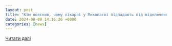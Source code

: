 ```yaml
---
layout: post
title: "Кім пояснив, чому лікарні у Миколаєві підпадають під відключення світла: «Якщо не вимикати, то люди будуть без електрики шість годин, а не дві»"
date: 2024-08-09 14:16:26 +0000
categories: [news]
---
```


[Читати далі](https://news.pn/uk/criminal/313182)
